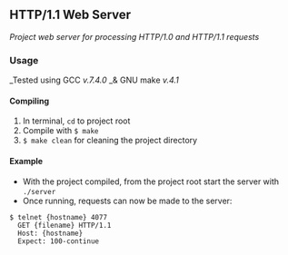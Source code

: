 ## HTTP/1.1 Web Server
_Project web server for processing HTTP/1.0 and HTTP/1.1 requests_

### Usage
_Tested using GCC _v.7.4.0_ _& GNU make _v.4.1_

#### Compiling
1. In terminal, `cd` to project root
2. Compile with `$ make`
3. `$ make clean` for cleaning the project directory

#### Example
* With the project compiled, from the project root start the server with `./server`
* Once running, requests can now be made to the server:
```
$ telnet {hostname} 4077
  GET {filename} HTTP/1.1
  Host: {hostname}
  Expect: 100-continue  
```